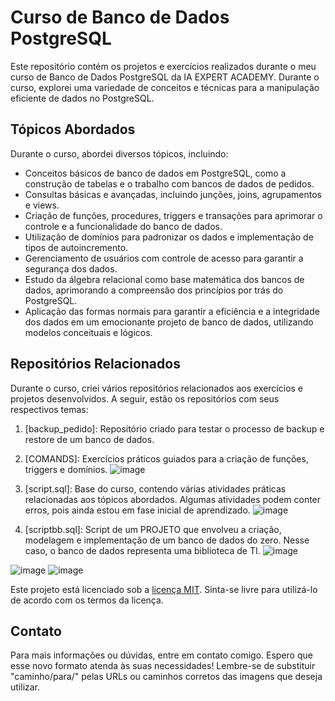 # Curso de Banco de Dados PostgreSQL

Este repositório contém os projetos e exercícios realizados durante o meu curso de Banco de Dados PostgreSQL da IA EXPERT ACADEMY. Durante o curso, explorei uma variedade de conceitos e técnicas para a manipulação eficiente de dados no PostgreSQL.


## Tópicos Abordados

Durante o curso, abordei diversos tópicos, incluindo:

- Conceitos básicos de banco de dados em PostgreSQL, como a construção de tabelas e o trabalho com bancos de dados de pedidos.
- Consultas básicas e avançadas, incluindo junções, joins, agrupamentos e views.
- Criação de funções, procedures, triggers e transações para aprimorar o controle e a funcionalidade do banco de dados.
- Utilização de domínios para padronizar os dados e implementação de tipos de autoincremento.
- Gerenciamento de usuários com controle de acesso para garantir a segurança dos dados.
- Estudo da álgebra relacional como base matemática dos bancos de dados, aprimorando a compreensão dos princípios por trás do PostgreSQL.
- Aplicação das formas normais para garantir a eficiência e a integridade dos dados em um emocionante projeto de banco de dados, utilizando modelos conceituais e lógicos.

## Repositórios Relacionados

Durante o curso, criei vários repositórios relacionados aos exercícios e projetos desenvolvidos. A seguir, estão os repositórios com seus respectivos temas:

1. [backup_pedido]: Repositório criado para testar o processo de backup e restore de um banco de dados.

2. [COMANDS]: Exercícios práticos guiados para a criação de funções, triggers e domínios.
![image](https://github.com/Caydenyx/Curso-PostgreeSQL/assets/130865313/8887cef9-18ff-4a1b-a504-082158e6ac0b)


3. [script.sql]: Base do curso, contendo várias atividades práticas relacionadas aos tópicos abordados. Algumas atividades podem conter erros, pois ainda estou em fase inicial de aprendizado.
 ![image](https://github.com/Caydenyx/Curso-PostgreeSQL/assets/130865313/fe4e9e87-14ae-40ee-8a01-c6ef9e906549)


4. [scriptbb.sql]: Script de um PROJETO que envolveu a criação, modelagem e implementação de um banco de dados do zero. Nesse caso, o banco de dados representa uma biblioteca de TI.
![image](https://github.com/Caydenyx/Curso-PostgreeSQL/assets/130865313/d669517e-4c01-4191-b3c5-25e4c641bae1)

![image](https://github.com/Caydenyx/Curso-PostgreeSQL/assets/130865313/8ab8a54a-1602-4b36-b082-614e8c36102b)
![image](https://github.com/Caydenyx/Curso-PostgreeSQL/assets/130865313/eac57dbf-bcaa-404b-9168-7124da0d75e1)


Este projeto está licenciado sob a [licença MIT](link_para_licenca). Sinta-se livre para utilizá-lo de acordo com os termos da licença.

## Contato

Para mais informações ou dúvidas, entre em contato comigo.
Espero que esse novo formato atenda às suas necessidades! Lembre-se de substituir "caminho/para/" pelas URLs ou caminhos corretos das imagens que deseja utilizar.
